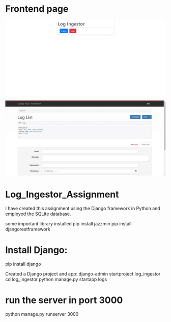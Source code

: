# Frontend page
![logo](https://github.com/codemyown/Log_Ingestor_Assignment/blob/main/first.jpg)



![logo](https://github.com/codemyown/Log_Ingestor_Assignment/blob/main/second.jpg)

# Log_Ingestor_Assignment

I have created this assignment using the Django framework in Python and employed the SQLite database.


some important library installed
pip install jazzmin
pip install djangorestframework

# Install Django:
pip install django

Created a Django project and app:
django-admin startproject log_ingestor
cd log_ingestor
python manage.py startapp logs


# run the server in port 3000
python manage.py runserver 3000



